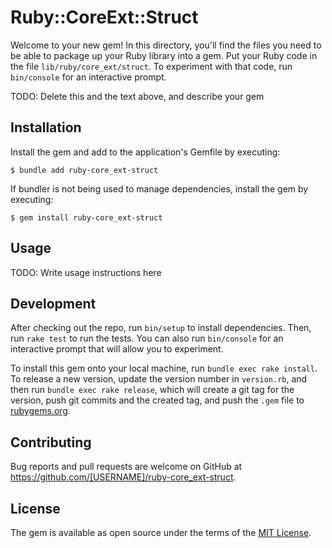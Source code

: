 # Ruby::CoreExt::Struct

Welcome to your new gem! In this directory, you'll find the files you need to be able to package up your Ruby library into a gem. Put your Ruby code in the file `lib/ruby/core_ext/struct`. To experiment with that code, run `bin/console` for an interactive prompt.

TODO: Delete this and the text above, and describe your gem

## Installation

Install the gem and add to the application's Gemfile by executing:

    $ bundle add ruby-core_ext-struct

If bundler is not being used to manage dependencies, install the gem by executing:

    $ gem install ruby-core_ext-struct

## Usage

TODO: Write usage instructions here

## Development

After checking out the repo, run `bin/setup` to install dependencies. Then, run `rake test` to run the tests. You can also run `bin/console` for an interactive prompt that will allow you to experiment.

To install this gem onto your local machine, run `bundle exec rake install`. To release a new version, update the version number in `version.rb`, and then run `bundle exec rake release`, which will create a git tag for the version, push git commits and the created tag, and push the `.gem` file to [rubygems.org](https://rubygems.org).

## Contributing

Bug reports and pull requests are welcome on GitHub at https://github.com/[USERNAME]/ruby-core_ext-struct.

## License

The gem is available as open source under the terms of the [MIT License](https://opensource.org/licenses/MIT).
